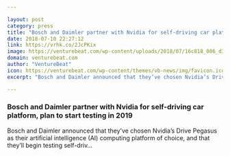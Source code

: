 ```yaml
---

layout: post
category: press
title: "Bosch and Daimler partner with Nvidia for self-driving car platform, plan to start testing in 2019"
date: 2018-07-10 22:27:12
link: https://vrhk.co/2JcPKix
image: https://venturebeat.com/wp-content/uploads/2018/07/16c818_006_d326085-e1485887216820.jpg?fit=1600%2C1000&strip=all
domain: venturebeat.com
author: "VentureBeat"
icon: https://venturebeat.com/wp-content/themes/vb-news/img/favicon.ico
excerpt: "Bosch and Daimler announced that they’ve chosen Nvidia’s Drive Pegasus as their artificial intelligence (AI) computing platform of choice, and that they’ll begin testing self-driv…"

---
```


### Bosch and Daimler partner with Nvidia for self-driving car platform, plan to start testing in 2019

Bosch and Daimler announced that they’ve chosen Nvidia’s Drive Pegasus as their artificial intelligence (AI) computing platform of choice, and that they’ll begin testing self-driv…